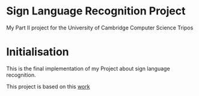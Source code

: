 # Sign Language Recognition Project

My Part II project for the University of Cambridge Computer Science Tripos

# Initialisation

This is the final implementation of my Project about sign language recognition. 

This project is based on this [work](https://www.sicara.fr/blog-technique/sign-language-recognition-using-mediapipe)

